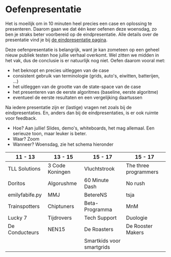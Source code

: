 # Oefenpresentatie

Het is moeilijk om in 10 minuten heel precies een case en oplossing te presenteren. Daarom gaan we dat één keer oefenen deze woensdag, zo ben je straks beter voorbereid op de eindpresentatie. Alle details over de presentatie vind je bij [de eindpresentatie pagina](/milestones/presentation).

Deze oefenpresentatie is belangrijk, want je kan zometeen op een geheel nieuw publiek testen hoe jullie verhaal overkomt. Wel zitten we midden in het vak, dus de conclusie is er natuurlijk nog niet. Oefen daarom vooral met:

- het beknopt en precies uitleggen van de case
- consistent gebruik van terminologie (grids, auto's, eiwitten, batterijen, ...)
- het uitleggen van de grootte van de state-space van de case
- het presenteren van de eerste algoritmes (baseline, eerste algoritme)
- eventueel de eerste resultaten en een vergelijking daartussen

Na iedere presentatie zijn er (lastige) vragen net zoals bij de eindpresentaties. En, anders dan bij de eindpresentaties, is er ook ruimte voor feedback.

- Hoe? Aan jullie! Slides, demo's, whiteboards, het mag allemaal. Een serieuze toon, maar leuker is beter.
- Waar? Zoom
- Wanneer? Woensdag, zie het schema hieronder

| 11 - 13        | 13 - 15         | 15 - 17                   | 15 - 17               |
| -------------- | --------------- | ------------------------- | --------------------- |
| TLL Solutions  | 3 Code Koningen | Vluchtstrook              | The three programmers |
| Doritos        | Algorushme      | 60 Minute Dash            | No rush               |
| emilyfabife.py | MMJ             | BetereNS                  | tsja                  |
| Trainspotters  | Chiptuners      | Beta-Programma            | MnM                   |
| Lucky 7        | Tijdrovers      | Tech Support              | Duologie              |
| De Conducteurs | NEN15           | De Roasters               | De Rooster Makers     |
|                |                 | Smartkids voor smartgrids |                       |
